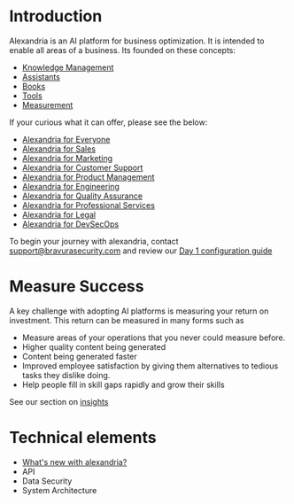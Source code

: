 # Introduction 

Alexandria is an AI platform for business optimization. It is intended to enable all areas of a business. Its founded on these concepts:

* [Knowledge Management](knowledge/intro)
* [Assistants](assistants/intro)
* [Books](books/intro)
* [Tools](tools/intro)
* [Measurement](insights/intro)

If your curious what it can offer, please see the below:

* [Alexandria for Everyone](departments/general/intro)
* [Alexandria for Sales](departments/sales/intro)
* [Alexandria for Marketing](departments/marketing/intro)
* [Alexandria for Customer Support](departments/cs/intro)
* [Alexandria for Product Management](departments/product/intro)
* [Alexandria for Engineering](departments/engineering/intro)
* [Alexandria for Quality Assurance](departments/qa/intro)
* [Alexandria for Professional Services](departments/ps/intro)
* [Alexandria for Legal](departments/legal/intro)
* [Alexandria for DevSecOps](departments/devsecops/intro)

To begin your journey with alexandria, contact support@bravurasecurity.com and review our [Day 1 configuration guide](configuration/day-1-configuration)

# Measure Success

A key challenge with adopting AI platforms is measuring your return on investment. This return can be measured in many forms such as

* Measure areas of your operations that you never could measure before.
* Higher quality content being generated
* Content being generated faster
* Improved employee satisfaction by giving them alternatives to tedious tasks they dislike doing.
* Help people fill in skill gaps rapidly and grow their skills

See our section on [insights](insights/intro)

# Technical elements

* [What's new with alexandria?](whats-new/intro)
* API
* Data Security
* System Architecture